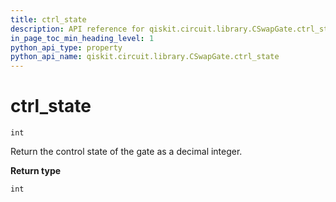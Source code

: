 ```yaml
---
title: ctrl_state
description: API reference for qiskit.circuit.library.CSwapGate.ctrl_state
in_page_toc_min_heading_level: 1
python_api_type: property
python_api_name: qiskit.circuit.library.CSwapGate.ctrl_state
---
```


# ctrl\_state

<span id="qiskit.circuit.library.CSwapGate.ctrl_state" />

`int`

Return the control state of the gate as a decimal integer.

**Return type**

`int`

